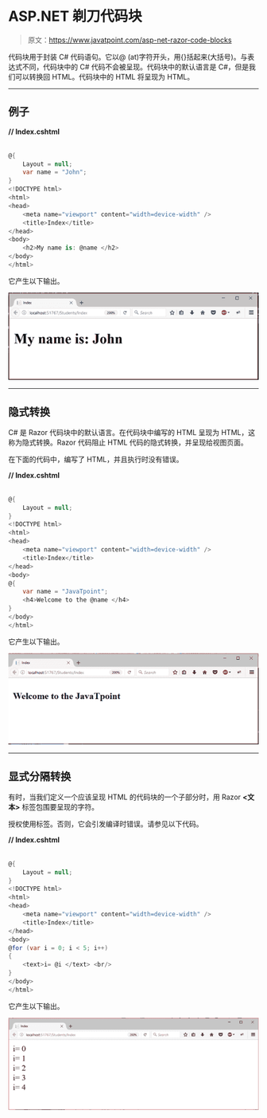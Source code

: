 # ASP.NET 剃刀代码块

> 原文：<https://www.javatpoint.com/asp-net-razor-code-blocks>

代码块用于封装 C# 代码语句。它以@ (at)字符开头，用{}括起来(大括号)。与表达式不同，代码块中的 C# 代码不会被呈现。代码块中的默认语言是 C#，但是我们可以转换回 HTML。代码块中的 HTML 将呈现为 HTML。

* * *

## 例子

**// Index.cshtml**

```cs

@{
    Layout = null;
    var name = "John";
}
<!DOCTYPE html>
<html>
<head>
    <meta name="viewport" content="width=device-width" />
    <title>Index</title>
</head>
<body>
    <h2>My name is: @name </h2>
</body>
</html>

```

它产生以下输出。

![ASP Razor code blocks 1](img/1754e6d4a0675544c1e1813802676895.png)

* * *

## 隐式转换

C# 是 Razor 代码块中的默认语言。在代码块中编写的 HTML 呈现为 HTML，这称为隐式转换。Razor 代码阻止 HTML 代码的隐式转换，并呈现给视图页面。

在下面的代码中，编写了 HTML，并且执行时没有错误。

**// Index.cshtml**

```cs

@{
    Layout = null;
}
<!DOCTYPE html>
<html>
<head>
    <meta name="viewport" content="width=device-width" />
    <title>Index</title>
</head>
<body>
@{
    var name = "JavaTpoint";
    <h4>Welcome to the @name </h4>
}
</body>
</html>

```

它产生以下输出。

![ASP Razor code blocks 2](img/e6ea139084f1b928a62ebd0c61866e88.png)

* * *

## 显式分隔转换

有时，当我们定义一个应该呈现 HTML 的代码块的一个子部分时，用 Razor **<文本>** 标签包围要呈现的字符。

授权使用<text>标签。否则，它会引发编译时错误。请参见以下代码。</text>

**// Index.cshtml**

```cs

@{
    Layout = null;
}
<!DOCTYPE html>
<html>
<head>
    <meta name="viewport" content="width=device-width" />
    <title>Index</title>
</head>
<body>
@for (var i = 0; i < 5; i++)
{
    <text>i= @i </text> <br/>
}
</body>
</html>

```

它产生以下输出。

![ASP Razor code blocks 3](img/f090fda4857fe77058769ce53b016df7.png)